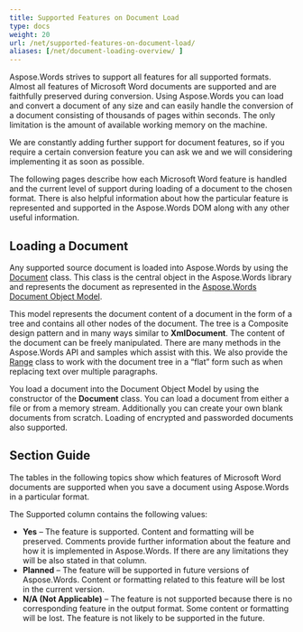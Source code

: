```yaml
---
title: Supported Features on Document Load
type: docs
weight: 20
url: /net/supported-features-on-document-load/
aliases: [/net/document-loading-overview/ ]
---
```


Aspose.Words strives to support all features for all supported formats. Almost all features of Microsoft Word documents are supported and are faithfully preserved during conversion. Using Aspose.Words you can load and convert a document of any size and can easily handle the conversion of a document consisting of thousands of pages within seconds. The only limitation is the amount of available working memory on the machine.

We are constantly adding further support for document features, so if you require a certain conversion feature you can ask we and we will considering implementing it as soon as possible.

The following pages describe how each Microsoft Word feature is handled and the current level of support during loading of a document to the chosen format. There is also helpful information about how the particular feature is represented and supported in the Aspose.Words DOM along with any other useful information.

## Loading a Document

Any supported source document is loaded into Aspose.Words by using the [Document](https://apireference.aspose.com/words/net/aspose.words/Document) class. This class is the central object in the Aspose.Words library and represents the document as represented in the [Aspose.Words Document Object Model](/words/net/aspose-words-document-object-model/).

This model represents the document content of a document in the form of a tree and contains all other nodes of the document. The tree is a Composite design pattern and in many ways similar to **XmlDocument**. The content of the document can be freely manipulated. There are many methods in the Aspose.Words API and samples which assist with this. We also provide the [Range](https://apireference.aspose.com/words/net/aspose.words/Range) class to work with the document tree in a “flat” form such as when replacing text over multiple paragraphs.

You load a document into the Document Object Model by using the constructor of the **Document** class. You can load a document from either a file or from a memory stream. Additionally you can create your own blank documents from scratch. Loading of encrypted and passworded documents also supported.

## Section Guide

The tables in the following topics show which features of Microsoft Word documents are supported when you save a document using Aspose.Words in a particular format.

The Supported column contains the following values:

- **Yes** – The feature is supported. Content and formatting will be preserved. Comments provide further information about the feature and how it is implemented in Aspose.Words. If there are any limitations they will be also stated in that column.
- **Planned** – The feature will be supported in future versions of Aspose.Words. Content or formatting related to this feature will be lost in the current version.
- **N/A (Not Applicable)** – The feature is not supported because there is no corresponding feature in the output format. Some content or formatting will be lost. The feature is not likely to be supported in the future.